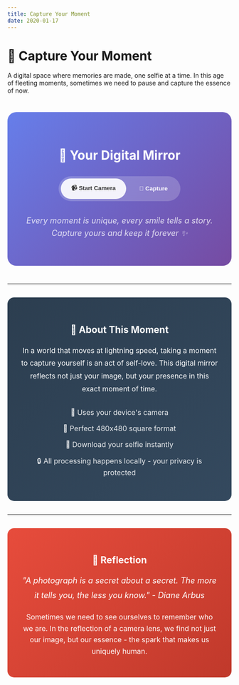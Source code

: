 ```yaml
---
title: Capture Your Moment
date: 2020-01-17
---
```

# 📸 Capture Your Moment

A digital space where memories are made, one selfie at a time. In this age of fleeting moments, sometimes we need to pause and capture the essence of now.

<div style="background: linear-gradient(135deg, #667eea, #764ba2); color: white; padding: 40px; border-radius: 20px; margin: 40px 0; text-align: center;">

# 💫 Your Digital Mirror

<div style="text-align: center; margin: 30px 0;">
  <div style="display: inline-flex; background: rgba(255,255,255,0.2); border-radius: 50px; padding: 5px; backdrop-filter: blur(10px);">
    <button id="startCameraBtn" onclick="startCamera()" style="padding: 12px 24px; border: none; border-radius: 50px; background: rgba(255,255,255,0.9); color: #333; font-weight: bold; cursor: pointer; margin-right: 5px; transition: all 0.3s ease;">📹 Start Camera</button>
    <button id="captureBtn" onclick="capturePhoto()" style="padding: 12px 24px; border: none; border-radius: 50px; background: transparent; color: white; font-weight: bold; cursor: pointer; transition: all 0.3s ease;" disabled>📸 Capture</button>
  </div>
</div>

<div id="cameraContainer" style="margin: 30px 0;">
  <video id="webcam" style="display: none; width: 480px; height: 480px; border-radius: 20px; object-fit: cover; box-shadow: 0 10px 30px rgba(0,0,0,0.3); margin: 20px auto;" autoplay></video>
  
  <canvas id="canvas" style="display: none;" width="480" height="480"></canvas>
  
  <div id="photoResult" style="display: none; margin: 20px auto;">
    <img id="capturedPhoto" style="width: 480px; height: 480px; border-radius: 20px; object-fit: cover; box-shadow: 0 10px 30px rgba(0,0,0,0.3);" alt="Your Captured Moment">
    <div style="margin: 20px 0;">
      <button onclick="downloadPhoto()" style="padding: 12px 24px; border: none; border-radius: 50px; background: rgba(255,255,255,0.9); color: #333; font-weight: bold; cursor: pointer; margin: 0 10px; transition: all 0.3s ease;">💾 Download</button>
      <button onclick="retakePhoto()" style="padding: 12px 24px; border: none; border-radius: 50px; background: transparent; color: white; font-weight: bold; cursor: pointer; border: 2px solid white; transition: all 0.3s ease;">🔄 Retake</button>
    </div>
  </div>
</div>

<p style="font-style: italic; margin-top: 20px; opacity: 0.8; font-size: 18px; line-height: 1.6;">
  Every moment is unique, every smile tells a story.<br>
  Capture yours and keep it forever ✨
</p>

</div>

---

<div style="background: linear-gradient(135deg, #2c3e50, #34495e); color: white; padding: 30px; border-radius: 15px; margin: 30px 0; text-align: center;">

## 🌟 About This Moment

<p style="font-size: 16px; line-height: 1.8; margin: 20px 0;">
In a world that moves at lightning speed, taking a moment to capture yourself is an act of self-love. This digital mirror reflects not just your image, but your presence in this exact moment of time.
</p>

<ul style="list-style: none; padding: 0; font-size: 16px;">
  <li style="padding: 8px 0; opacity: 0.9;">📱 Uses your device's camera</li>
  <li style="padding: 8px 0; opacity: 0.9;">🎯 Perfect 480x480 square format</li>
  <li style="padding: 8px 0; opacity: 0.9;">💾 Download your selfie instantly</li>
  <li style="padding: 8px 0; opacity: 0.9;">🔒 All processing happens locally - your privacy is protected</li>
</ul>

</div>

---

<div style="background: linear-gradient(135deg, #e74c3c, #c0392b); color: white; padding: 30px; border-radius: 15px; margin: 30px 0; text-align: center;">

## 💭 Reflection

<p style="font-size: 18px; line-height: 1.8; font-style: italic;">
"A photograph is a secret about a secret. The more it tells you, the less you know." - Diane Arbus
</p>

<p style="font-size: 16px; line-height: 1.6; margin-top: 20px;">
Sometimes we need to see ourselves to remember who we are. In the reflection of a camera lens, we find not just our image, but our essence - the spark that makes us uniquely human.
</p>

</div>

<script>
let webcamStream = null;
let webcamElement = document.getElementById('webcam');
let canvasElement = document.getElementById('canvas');
let capturedPhotoElement = document.getElementById('capturedPhoto');
let photoResultDiv = document.getElementById('photoResult');
let startCameraBtn = document.getElementById('startCameraBtn');
let captureBtn = document.getElementById('captureBtn');

async function startCamera() {
  try {
    // Request camera access with specific constraints
    webcamStream = await navigator.mediaDevices.getUserMedia({ 
      video: { 
        width: { ideal: 480 },
        height: { ideal: 480 },
        facingMode: 'user' // Front camera for selfies
      } 
    });
    
    webcamElement.srcObject = webcamStream;
    webcamElement.style.display = 'block';
    
    // Update button states
    startCameraBtn.textContent = '📹 Camera Active';
    startCameraBtn.style.background = 'rgba(46, 204, 113, 0.9)';
    captureBtn.disabled = false;
    captureBtn.style.background = 'rgba(255,255,255,0.9)';
    captureBtn.style.color = '#333';
    
    // Hide photo result if showing
    photoResultDiv.style.display = 'none';
    
  } catch (error) {
    alert('Error accessing camera: ' + error.message);
    console.error('Camera access error:', error);
  }
}

function capturePhoto() {
  if (!webcamStream) {
    alert('Please start the camera first!');
    return;
  }
  
  // Set canvas size to 480x480
  canvasElement.width = 480;
  canvasElement.height = 480;
  
  const context = canvasElement.getContext('2d');
  
  // Draw the video frame to canvas (480x480)
  context.drawImage(webcamElement, 0, 0, 480, 480);
  
  // Convert canvas to image
  const imageDataUrl = canvasElement.toDataURL('image/png');
  capturedPhotoElement.src = imageDataUrl;
  
  // Show the captured photo
  photoResultDiv.style.display = 'block';
  webcamElement.style.display = 'none';
  
  // Update button states
  startCameraBtn.textContent = '📹 Start Camera';
  startCameraBtn.style.background = 'rgba(255,255,255,0.9)';
  captureBtn.disabled = true;
  captureBtn.style.background = 'transparent';
  captureBtn.style.color = 'white';
  
  // Stop the camera stream
  stopCamera();
}

function downloadPhoto() {
  const link = document.createElement('a');
  link.download = `selfie-${new Date().toISOString().slice(0, 19).replace(/:/g, '-')}.png`;
  link.href = capturedPhotoElement.src;
  link.click();
}

function retakePhoto() {
  photoResultDiv.style.display = 'none';
  startCamera();
}

function stopCamera() {
  if (webcamStream) {
    webcamStream.getTracks().forEach(track => track.stop());
    webcamStream = null;
  }
}

// Cleanup when page is unloaded
window.addEventListener('beforeunload', stopCamera);
</script>